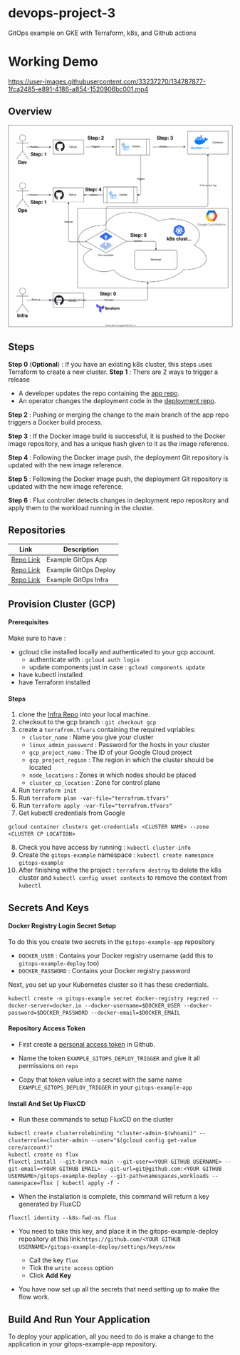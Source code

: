 # devops-project-3

GitOps example on GKE with Terraform, k8s, and Github actions

# Working Demo



https://user-images.githubusercontent.com/33237270/134787877-1fca2485-e891-4186-a854-1520906bc001.mp4



## Overview

![Architecture Description](./overview.drawio.svg)

## Steps

**Step 0** (**Optional**) : If you have an existing k8s cluster, this steps uses Terraform to create a new cluster.
**Step 1** : There are 2 ways to trigger a release

- A developer updates the repo containing the [app repo](https://github.com/ansnoussi/gitops-example-app).
- An operator changes the deployment code in the [deployment repo](https://github.com/ansnoussi/gitops-example-deploy).

**Step 2** : Pushing or merging the change to the main branch of the app repo triggers a Docker build process.

**Step 3** : If the Docker image build is successful, it is pushed to the Docker image repository, and has a unique hash given to it as the image reference.

**Step 4** : Following the Docker image push, the deployment Git repository is updated with the new image reference.

**Step 5** : Following the Docker image push, the deployment Git repository is updated with the new image reference.

**Step 6** : Flux controller detects changes in deployment repo repository and apply them to the workload running in the cluster.

## Repositories

| Link                                                            | Description           |
| --------------------------------------------------------------- | --------------------- |
| [Repo Link](https://github.com/ansnoussi/gitops-example-app)    | Example GitOps App    |
| [Repo Link](https://github.com/ansnoussi/gitops-example-deploy) | Example GitOps Deploy |
| [Repo Link](https://github.com/ansnoussi/gitops-example-infra/) | Example GitOps Infra  |

## Provision Cluster (GCP)

#### Prerequisites

Make sure to have :

- gcloud clie installed locally and authenticated to your gcp account.
  - authenticate with : `gcloud auth login`
  - update components just in case : `gcloud components update`
- have kubectl installed
- have Terraform installed

#### Steps

1. clone the [Infra Repo](https://github.com/ansnoussi/gitops-example-infra/) into your local machine.
2. checkout to the gcp branch : `git checkout gcp`
3. create a `terrafrom.tfvars` containing the required vqriables:
   - `cluster_name` : Name you give your cluster
   - `linux_admin_password` : Password for the hosts in your cluster
   - `gcp_project_name` : The ID of your Google Cloud project
   - `gcp_project_region` : The region in which the cluster should be located
   - `node_locations` : Zones in which nodes should be placed
   - `cluster_cp_location` : Zone for control plane
4. Run `terraform init`
5. Run `terraform plan -var-file="terrafrom.tfvars"`
6. Run `terraform apply -var-file="terrafrom.tfvars"`
7. Get kubectl credentials from Google

```
gcloud container clusters get-credentials <CLUSTER NAME> --zone <CLUSTER CP LOCATION>
```

8. Check you have access by running : `kubectl cluster-info`
9. Create the `gitops-example` namespace : `kubectl create namespace gitops-example`
10. After finishing withe the project : `terraform destroy` to delete the k8s cluster and `kubectl config unset contexts` to remove the context from `kubectl`

## Secrets And Keys

#### Docker Registry Login Secret Setup

To do this you create two secrets in the `gitops-example-app` repository

- `DOCKER_USER` : Contains your Docker registry username (add this to `gitops-example-deploy` too)
- `DOCKER_PASSWORD` : Contains your Docker registry password

Next, you set up your Kubernetes cluster so it has these credentials.

```
kubectl create -n gitops-example secret docker-registry regcred --docker-server=docker.io --docker-username=$DOCKER_USER --docker-password=$DOCKER_PASSWORD --docker-email=$DOCKER_EMAIL
```

#### Repository Access Token

- First create a [personal access token](https://docs.github.com/en/authentication/keeping-your-account-and-data-secure/creating-a-personal-access-token) in Github.

- Name the token `EXAMPLE_GITOPS_DEPLOY_TRIGGER` and give it all permissions on `repo`

- Copy that token value into a secret with the same name `EXAMPLE_GITOPS_DEPLOY_TRIGGER` in your `gitops-example-app`

#### Install And Set Up FluxCD

- Run these commands to setup FluxCD on the cluster

```
kubectl create clusterrolebinding "cluster-admin-$(whoami)" --clusterrole=cluster-admin --user="$(gcloud config get-value core/account)"
kubectl create ns flux
fluxctl install --git-branch main --git-user=<YOUR GITHUB USERNAME> --git-email=<YOUR GITHUB EMAIL> --git-url=git@github.com:<YOUR GITHUB USERNAME>/gitops-example-deploy --git-path=namespaces,workloads --namespace=flux | kubectl apply -f -
```

- When the installation is complete, this command will return a key generated by FluxCD

```
fluxctl identity --k8s-fwd-ns flux
```

- You need to take this key, and place it in the gitops-example-deploy repository at this link:`https://github.com/<YOUR GITHUB USERNAME>/gitops-example-deploy/settings/keys/new`

  - Call the key `flux`
  - Tick the `write access` option
  - Click **Add Key**

- You have now set up all the secrets that need setting up to make the flow work.

## Build And Run Your Application

To deploy your application, all you need to do is make a change to the application in your gitops-example-app repository.
